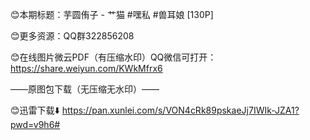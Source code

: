 😊本期标题：芋圆侑子 - 艹猫 #嘿私 #兽耳娘 [130P]

😊更多资源：QQ群322856208

😊在线图片微云PDF（有压缩水印）QQ微信可打开：
https://share.weiyun.com/KWkMfrx6

——原图包下载（无压缩无水印）——

😊迅雷下载⬇️
https://pan.xunlei.com/s/VON4cRk89pskaeJj7IWIk-JZA1?pwd=v9h6#